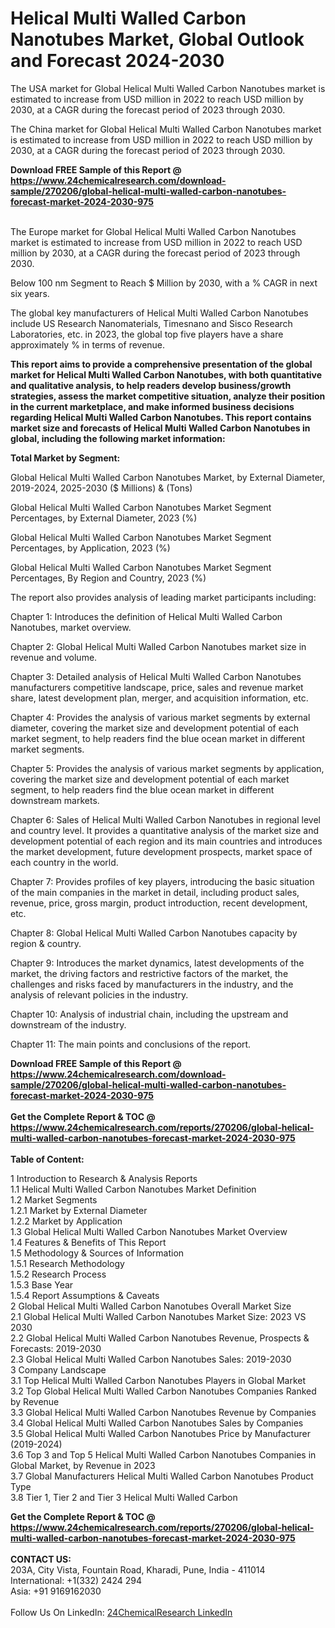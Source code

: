 <h1>Helical Multi Walled Carbon Nanotubes Market, Global Outlook and Forecast 2024-2030</h1><p>The USA market for Global Helical Multi Walled Carbon Nanotubes market is estimated to increase from USD million in 2022 to reach USD million by 2030, at a CAGR during the forecast period of 2023 through 2030.</p><p>
</p><p>The China market for Global Helical Multi Walled Carbon Nanotubes market is estimated to increase from USD million in 2022 to reach USD million by 2030, at a CAGR during the forecast period of 2023 through 2030.</p><div><b>Download FREE Sample of this Report @ 
            <a href="https://www.24chemicalresearch.com/download-sample/270206/global-helical-multi-walled-carbon-nanotubes-forecast-market-2024-2030-975">
            https://www.24chemicalresearch.com/download-sample/270206/global-helical-multi-walled-carbon-nanotubes-forecast-market-2024-2030-975</a></b></div><br><p>
</p><p>The Europe market for Global Helical Multi Walled Carbon Nanotubes market is estimated to increase from USD million in 2022 to reach USD million by 2030, at a CAGR during the forecast period of 2023 through 2030.</p><p>
Below 100 nm Segment to Reach $ Million by 2030, with a % CAGR in next six years.</p><p>
The global key manufacturers of Helical Multi Walled Carbon Nanotubes include US Research Nanomaterials, Timesnano and Sisco Research Laboratories, etc. in 2023, the global top five players have a share approximately % in terms of revenue.</p><p>
<strong>This report aims to provide a comprehensive presentation of the global market for Helical Multi Walled Carbon Nanotubes, with both quantitative and qualitative analysis, to help readers develop business/growth strategies, assess the market competitive situation, analyze their position in the current marketplace, and make informed business decisions regarding Helical Multi Walled Carbon Nanotubes. This report contains market size and forecasts of Helical Multi Walled Carbon Nanotubes in global, including the following market information:</strong></p><p>
</p><p>
<strong>Total Market by Segment:</strong></p><p>
Global Helical Multi Walled Carbon Nanotubes Market, by External Diameter, 2019-2024, 2025-2030 ($ Millions) &amp; (Tons)</p><p>
Global Helical Multi Walled Carbon Nanotubes Market Segment Percentages, by External Diameter, 2023 (%)</p><p>
</p><p>
Global Helical Multi Walled Carbon Nanotubes Market Segment Percentages, by Application, 2023 (%)</p><p>
</p><p>
Global Helical Multi Walled Carbon Nanotubes Market Segment Percentages, By Region and Country, 2023 (%)</p><p>
</p><p>
The report also provides analysis of leading market participants including:</p><p>
</p><p>
</p><p>
Chapter 1: Introduces the definition of Helical Multi Walled Carbon Nanotubes, market overview.</p><p>
Chapter 2: Global Helical Multi Walled Carbon Nanotubes market size in revenue and volume.</p><p>
Chapter 3: Detailed analysis of Helical Multi Walled Carbon Nanotubes manufacturers competitive landscape, price, sales and revenue market share, latest development plan, merger, and acquisition information, etc.</p><p>
Chapter 4: Provides the analysis of various market segments by external diameter, covering the market size and development potential of each market segment, to help readers find the blue ocean market in different market segments.</p><p>
Chapter 5: Provides the analysis of various market segments by application, covering the market size and development potential of each market segment, to help readers find the blue ocean market in different downstream markets.</p><p>
Chapter 6: Sales of Helical Multi Walled Carbon Nanotubes in regional level and country level. It provides a quantitative analysis of the market size and development potential of each region and its main countries and introduces the market development, future development prospects, market space of each country in the world.</p><p>
Chapter 7: Provides profiles of key players, introducing the basic situation of the main companies in the market in detail, including product sales, revenue, price, gross margin, product introduction, recent development, etc.</p><p>
Chapter 8: Global Helical Multi Walled Carbon Nanotubes capacity by region &amp; country.</p><p>
Chapter 9: Introduces the market dynamics, latest developments of the market, the driving factors and restrictive factors of the market, the challenges and risks faced by manufacturers in the industry, and the analysis of relevant policies in the industry.</p><p>
Chapter 10: Analysis of industrial chain, including the upstream and downstream of the industry.</p><p>
Chapter 11: The main points and conclusions of the report.</p><div><b>Download FREE Sample of this Report @ 
            <a href="https://www.24chemicalresearch.com/download-sample/270206/global-helical-multi-walled-carbon-nanotubes-forecast-market-2024-2030-975">
            https://www.24chemicalresearch.com/download-sample/270206/global-helical-multi-walled-carbon-nanotubes-forecast-market-2024-2030-975</a></b></div><br><div><b>Get the Complete Report & TOC @ 
            <a href="https://www.24chemicalresearch.com/reports/270206/global-helical-multi-walled-carbon-nanotubes-forecast-market-2024-2030-975">
            https://www.24chemicalresearch.com/reports/270206/global-helical-multi-walled-carbon-nanotubes-forecast-market-2024-2030-975</a></b></div><br>
            <b>Table of Content:</b><p>1 Introduction to Research & Analysis Reports<br />
    1.1 Helical Multi Walled Carbon Nanotubes Market Definition<br />
    1.2 Market Segments<br />
        1.2.1 Market by External Diameter<br />
        1.2.2 Market by Application<br />
    1.3 Global Helical Multi Walled Carbon Nanotubes Market Overview<br />
    1.4 Features & Benefits of This Report<br />
    1.5 Methodology & Sources of Information<br />
        1.5.1 Research Methodology<br />
        1.5.2 Research Process<br />
        1.5.3 Base Year<br />
        1.5.4 Report Assumptions & Caveats<br />
2 Global Helical Multi Walled Carbon Nanotubes Overall Market Size<br />
    2.1 Global Helical Multi Walled Carbon Nanotubes Market Size: 2023 VS 2030<br />
    2.2 Global Helical Multi Walled Carbon Nanotubes Revenue, Prospects & Forecasts: 2019-2030<br />
    2.3 Global Helical Multi Walled Carbon Nanotubes Sales: 2019-2030<br />
3 Company Landscape<br />
    3.1 Top Helical Multi Walled Carbon Nanotubes Players in Global Market<br />
    3.2 Top Global Helical Multi Walled Carbon Nanotubes Companies Ranked by Revenue<br />
    3.3 Global Helical Multi Walled Carbon Nanotubes Revenue by Companies<br />
    3.4 Global Helical Multi Walled Carbon Nanotubes Sales by Companies<br />
    3.5 Global Helical Multi Walled Carbon Nanotubes Price by Manufacturer (2019-2024)<br />
    3.6 Top 3 and Top 5 Helical Multi Walled Carbon Nanotubes Companies in Global Market, by Revenue in 2023<br />
    3.7 Global Manufacturers Helical Multi Walled Carbon Nanotubes Product Type<br />
    3.8 Tier 1, Tier 2 and Tier 3 Helical Multi Walled Carbon</p><div><b>Get the Complete Report & TOC @ 
            <a href="https://www.24chemicalresearch.com/reports/270206/global-helical-multi-walled-carbon-nanotubes-forecast-market-2024-2030-975">
            https://www.24chemicalresearch.com/reports/270206/global-helical-multi-walled-carbon-nanotubes-forecast-market-2024-2030-975</a></b></div><br><b>CONTACT US:</b><br>
            203A, City Vista, Fountain Road, Kharadi, Pune, India - 411014<br>
            International: +1(332) 2424 294<br>
            Asia: +91 9169162030 <br><br>
            Follow Us On LinkedIn: <a href="https://www.linkedin.com/company/24chemicalresearch/">24ChemicalResearch LinkedIn</a>